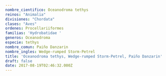 ```yaml
---
nombre_cientifico: Oceanodroma tethys
reinos: "Animalia"
divisiones: "Chordata"
clases: "Aves"
ordenes: Procellariiformes
familias: 'Hydrobatidae '
generos: Oceanodroma
especie: tethys
nombre_comun: Paiño Danzarin
nombre_ingles: Wedge-rumped Storm-Petrel
title: 'Oceanodroma tethys, Wedge-rumped Storm-Petrel, Paiño Danzarin'
draft: false
date: 2017-08-19T02:46:32.000Z
---
```



